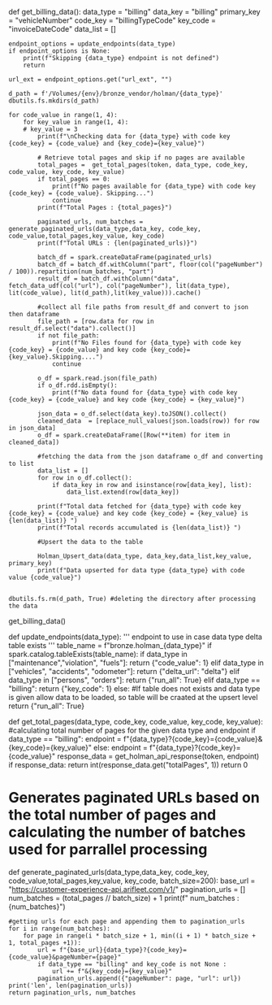 def get_billing_data():
    data_type = "billing"
    data_key = "billing"
    primary_key = "vehicleNumber"
    code_key = "billingTypeCode"
    key_code = "invoiceDateCode"
    data_list = []
    
    endpoint_options = update_endpoints(data_type)
    if endpoint_options is None:
        print(f"Skipping {data_type} endpoint is not defined")
        return
    
    url_ext = endpoint_options.get("url_ext", "")

    d_path = f'/Volumes/{env}/bronze_vendor/holman/{data_type}'
    dbutils.fs.mkdirs(d_path)

    for code_value in range(1, 4):
        for key_value in range(1, 4):
        # key_value = 3
            print(f"\nChecking data for {data_type} with code key {code_key} = {code_value} and {key_code}={key_value}")

            # Retrieve total pages and skip if no pages are available
            total_pages =  get_total_pages(token, data_type, code_key, code_value, key_code, key_value)
            if total_pages == 0:
                print(f"No pages available for {data_type} with code key {code_key} = {code_value}. Skipping...")
                continue
            print(f"Total Pages : {total_pages}")

            paginated_urls, num_batches = generate_paginated_urls(data_type,data_key, code_key, code_value,total_pages,key_value, key_code)
            print(f"Total URLs : {len(paginated_urls)}")

            batch_df = spark.createDataFrame(paginated_urls)
            batch_df = batch_df.withColumn("part", floor(col("pageNumber") / 100)).repartition(num_batches, "part")
            result_df = batch_df.withColumn("data", fetch_data_udf(col("url"), col("pageNumber"), lit(data_type), lit(code_value), lit(d_path),lit(key_value))).cache()

            #collect all file paths from result_df and convert to json then dataframe
            file_path = [row.data for row in result_df.select("data").collect()]
            if not file_path:
                print(f"No Files found for {data_type} with code key {code_key} = {code_value} and key code {key_code}={key_value}.Skipping....")
                continue

            o_df = spark.read.json(file_path)
            if o_df.rdd.isEmpty():
                print(f"No data found for {data_type} with code key {code_key} = {code_value} and key code {key_code} = {key_value}")

            json_data = o_df.select(data_key).toJSON().collect()
            cleaned_data  = [replace_null_values(json.loads(row)) for row in json_data]
            o_df = spark.createDataFrame([Row(**item) for item in cleaned_data])

            #fetching the data from the json dataframe o_df and converting to list
            data_list = []
            for row in o_df.collect():
                if data_key in row and isinstance(row[data_key], list):
                    data_list.extend(row[data_key])
            
            print(f"Total data fetched for {data_type} with code key {code_key} = {code_value} and key code {key_code} = {key_value} is {len(data_list)} ")
            print(f"Total records accumulated is {len(data_list)} ")

            #Upsert the data to the table
            
            Holman_Upsert_data(data_type, data_key,data_list,key_value, primary_key)
            print(f"Data upserted for data type {data_type} with code value {code_value}")
            

    dbutils.fs.rm(d_path, True) #deleting the directory after processing the data



get_billing_data()
      


def update_endpoints(data_type):
    '''
    endpoint to use in case data type delta table exists
    '''
    table_name = f"bronze.holman_{data_type}"
    if spark.catalog.tableExists(table_name):
        if data_type in ["maintenance","violation", "fuels"]:
            return {"code_value": 1}
        elif data_type in ["vehicles", "accidents", "odometer"]:
            return {"delta_url": "delta"}
        elif data_type in ["persons", "orders"]:
            return {"run_all": True}
        elif data_type == "billing":
            return {"key_code": 1}
        else:
            #If table does not exists and data type is given allow data to be loaded, so table will be craated at the upsert level
            return {"run_all": True}


def get_total_pages(data_type, code_key, code_value, key_code, key_value):
    #calculating total number of pages for the given data type and endpoint
    if data_type == "billing":
        endpoint = f"{data_type}?{code_key}={code_value}&{key_code}={key_value}"
    else:
        endpoint = f"{data_type}?{code_key}={code_value}"
    response_data  = get_holman_api_response(token, endpoint)
    if response_data:
        return int(response_data.get("totalPages", 1))
    return 0

# Generates paginated URLs based on the total number of pages  and calculating the number of batches used for parrallel processing
def generate_paginated_urls(data_type,data_key, code_key, code_value,total_pages,key_value, key_code, batch_size=200):
    base_url = "https://customer-experience-api.arifleet.com/v1/"
    pagination_urls = []
    num_batches = (total_pages // batch_size) + 1
    print(f" num_batches : {num_batches}")

    #getting urls for each page and appending them to pagination_urls
    for i in range(num_batches):
        for page in range(i * batch_size + 1, min((i + 1) * batch_size + 1, total_pages +1)):
            url = f"{base_url}{data_type}?{code_key}={code_value}&pageNumber={page}"
            if data_type == "billing" and key_code is not None :
                url += f"&{key_code}={key_value}"
            pagination_urls.append({"pageNumber": page, "url": url})
    print('len', len(pagination_urls))
    return pagination_urls, num_batches


  
    
      
